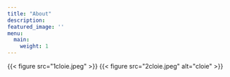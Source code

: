 ```yaml
---
title: "About"
description: 
featured_image: ''
menu:
  main:
    weight: 1
---
```

<!-- {{{{< youtube 2xkNJL4gJ9E >}} -->
{{< figure src="1cloie.jpeg" >}}
{{< figure src="2cloie.jpeg" alt="cloie" >}}

 

